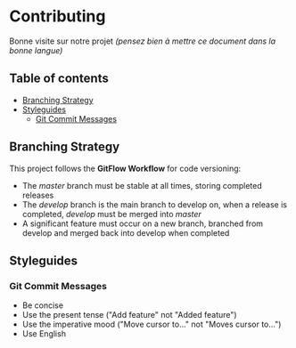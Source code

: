 # Contributing 
Bonne visite sur notre projet
*(pensez bien à mettre ce document dans la bonne langue)*
## Table of contents
- [Branching Strategy](#branchstrategy)
- [Styleguides](#style)
   - [Git Commit Messages](#gitmessages)

 
<a name="branchstrategy"></a>
## Branching Strategy
This project follows the **GitFlow Workflow** for code versioning:
- The *master* branch must be stable at all times, storing completed releases
- The *develop* branch is the main branch to develop on, when a release is completed, *develop* must be merged into *master*
- A significant feature must occur on a new branch, branched from develop and merged back into develop when completed

<a name="style"></a>
## Styleguides

<a name="gitmessages"></a>
### Git Commit Messages
- Be concise
- Use the present tense ("Add feature" not "Added feature")
- Use the imperative mood ("Move cursor to..." not "Moves cursor to...")
- Use English